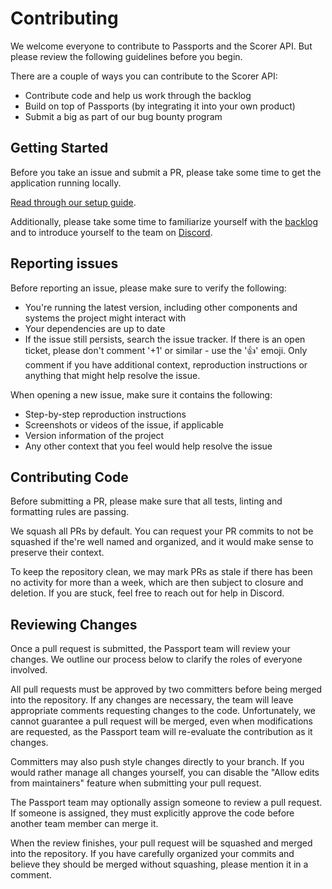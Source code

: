 # Contributing

We welcome everyone to contribute to Passports and the Scorer API. But please
review the following guidelines before you begin.

There are a couple of ways you can contribute to the Scorer API:

- Contribute code and help us work through the backlog
- Build on top of Passports (by integrating it into your own product)
- Submit a big as part of our bug bounty program

## Getting Started

Before you take an issue and submit a PR, please take some time to get the
application running locally.

[Read through our setup guide](./SETUP.md).

Additionally, please take some time to familiarize yourself with the
[backlog](https://github.com/orgs/gitcoinco/projects/6) and to introduce
yourself to the team on [Discord](https://discord.gg/w6K2wwHr).

## Reporting issues

Before reporting an issue, please make sure to verify the following:

- You're running the latest version, including other components and systems the project might interact with 
- Your dependencies are up to date
- If the issue still persists, search the issue tracker. If there is an open ticket, please don't comment '+1' or similar - use the '👍' emoji. Only comment if you have additional context, reproduction instructions or anything that might help resolve the issue.

When opening a new issue, make sure it contains the following:

- Step-by-step reproduction instructions
- Screenshots or videos of the issue, if applicable
- Version information of the project
- Any other context that you feel would help resolve the issue

## Contributing Code

Before submitting a PR, please make sure that all tests, linting and formatting
rules are passing.

We squash all PRs by default. You can request your PR commits to not be squashed
if the're well named and organized, and it would make sense to preserve their
context.

To keep the repository clean, we may mark PRs as stale if there has been no
activity for more than a week, which are then subject to closure and deletion.
If you are stuck, feel free to reach out for help in Discord.

## Reviewing Changes

Once a pull request is submitted, the Passport team will review your changes. We
outline our process below to clarify the roles of everyone involved.

All pull requests must be approved by two committers before being merged into
the repository. If any changes are necessary, the team will leave appropriate
comments requesting changes to the code. Unfortunately, we cannot guarantee
a pull request will be merged, even when modifications are requested, as the
Passport team will re-evaluate the contribution as it changes.

Committers may also push style changes directly to your branch. If you would
rather manage all changes yourself, you can disable the "Allow edits from
maintainers" feature when submitting your pull request.

The Passport team may optionally assign someone to review a pull request. If
someone is assigned, they must explicitly approve the code before another team
member can merge it.

When the review finishes, your pull request will be squashed and merged into the
repository. If you have carefully organized your commits and believe they should
be merged without squashing, please mention it in a comment.



